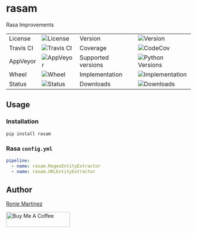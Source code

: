 # rasam

Rasa Improvements

<table>
    <tr>
        <td>License</td>
        <td><img src='https://img.shields.io/pypi/l/rasam.svg' alt="License"></td>
        <td>Version</td>
        <td><img src='https://img.shields.io/pypi/v/rasam.svg' alt="Version"></td>
    </tr>
    <tr>
        <td>Travis CI</td>
        <td><img src='https://travis-ci.org/roniemartinez/rasam.svg?branch=master' alt="Travis CI"></td>
        <td>Coverage</td>
        <td><img src='https://codecov.io/gh/roniemartinez/rasam/branch/master/graph/badge.svg' alt="CodeCov"></td>
    </tr>
    <tr>
        <td>AppVeyor</td>
        <td><img src='https://ci.appveyor.com/api/projects/status/9jd435vy2csjjkvo/branch/master?svg=true' alt="AppVeyor"></td>
        <td>Supported versions</td>
        <td><img src='https://img.shields.io/pypi/pyversions/rasam.svg' alt="Python Versions"></td>
    </tr>
    <tr>
        <td>Wheel</td>
        <td><img src='https://img.shields.io/pypi/wheel/rasam.svg' alt="Wheel"></td>
        <td>Implementation</td>
        <td><img src='https://img.shields.io/pypi/implementation/rasam.svg' alt="Implementation"></td>
    </tr>
    <tr>
        <td>Status</td>
        <td><img src='https://img.shields.io/pypi/status/rasam.svg' alt="Status"></td>
        <td>Downloads</td>
        <td><img src='https://img.shields.io/pypi/dm/rasam.svg' alt="Downloads"></td>
    </tr>
</table>

## Usage

### Installation

```shell script
pip install rasam
```

### Rasa `config.yml`

```yaml
pipeline:
  - name: rasam.RegexEntityExtractor
  - name: rasam.URLEntityExtractor
```

## Author
[Ronie Martinez](ronmarti18@gmail.com) 

<a href="https://www.buymeacoffee.com/roniemartinez" target="_blank"><img src="https://cdn.buymeacoffee.com/buttons/default-orange.png" alt="Buy Me A Coffee" height="41" width="174"></a>
